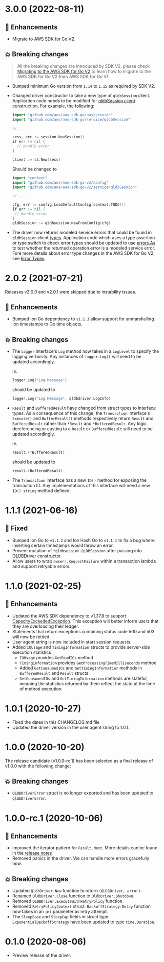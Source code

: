 # 3.0.0 (2022-08-11)

## :tada: Enhancements

* Migrate to [AWS SDK for Go V2](https://github.com/aws/aws-sdk-go-v2).

## :boom: Breaking changes

> All the breaking changes are introduced by SDK V2, please check [Migrating to the AWS SDK for Go V2](https://aws.github.io/aws-sdk-go-v2/docs/migrating/) to learn how to migrate to the AWS SDK for Go V2 from AWS SDK for Go V1.

* Bumped minimum Go version from `1.14` to `1.15` as required by SDK V2. 
* Changed driver constructor to take a new type of `qldbSession` client. Application code needs to be modified for [qldbSession client]( https://pkg.go.dev/github.com/aws/aws-sdk-go-v2/service/qldbsession) construction.
  For example, the following:
  ```go
  import "github.com/aws/aws-sdk-go/aws/session"
  import "github.com/aws/aws-sdk-go/service/qldbSession"

  // ...

  sess, err := session.NewSession()
  if err != nil {
	// handle error
  }

  client := s3.New(sess)
  ```

  Should be changed to

   ```go
  import "context"
  import "github.com/aws/aws-sdk-go-v2/config"
  import "github.com/aws/aws-sdk-go-v2/service/qldbSession"

  // ...

  cfg, err := config.LoadDefaultConfig(context.TODO())
  if err != nil {
	// handle error
  }
  qldbSession := qldbsession.NewFromConfig(cfg) 
   ```
* The driver now returns modeled service errors that could be found in `qldbSession` client [types](https://pkg.go.dev/github.com/aws/aws-sdk-go-v2/service/qldbsession/types). Application code which uses a type assertion or type switch to check error types should be updated to use [errors.As](https://pkg.go.dev/errors#As) to test whether the returned operation error is a modeled service error. Fore more details about error type changes in the AWS SDK for Go V2, see [Error Types](https://aws.github.io/aws-sdk-go-v2/docs/migrating/#errors-types).


# 2.0.2 (2021-07-21)

Releases v2.0.0 and v2.0.1 were skipped due to instability issues.

## :tada: Enhancements

* Bumped Ion Go dependency to `v1.1.3` allow support for unmarshalling Ion timestamps to Go time objects.

## :boom: Breaking changes

* The `Logger` interface's `Log` method now takes in a `LogLevel` to specify the logging verbosity. Any instances of `Logger.Log()` will need to be updated accordingly.

    ie.
    ```go
    logger.Log("Log Message")
    ```

    should be updated to

    ```go
    logger.Log("Log Message", qldbdriver.LogInfo)
    ```

* `Result` and `BufferedResult` have changed from struct types to interface types. As a consequence of this change, the `Transaction` interface's `Execute()` and `BufferResult()` methods respectively return `Result` and `BufferedResult` rather than `*Result` and `*BufferedResult`. Any logic dereferencing or casting to a `Result` or `BufferedResult` will need to be updated accordingly.

    ie.
    ```go
    result.(*BufferedResult)
    ```

    should be updated to

    ```go
    result.(BufferedResult)
    ```

* The `Transaction` interface has a new `ID()` method for exposing the transaction ID. Any implementations of this interface will need a new `ID() string` method defined.

# 1.1.1 (2021-06-16)

## :bug: Fixed

* Bumped Ion Go to `v1.1.2` and Ion Hash Go to `v1.1.1` to fix a bug where inserting certain timestamps would throw an error.
* Prevent mutation of `*qldbsession.QLDBSession` after passing into QLDBDriver constructor.
* Allow users to wrap `awserr.RequestFailure` within a transaction lambda and support retryable errors.

# 1.1.0 (2021-02-25)

## :tada: Enhancements

* Updated the AWS SDK dependency to v1.37.8 to support [CapacityExceededException](https://docs.aws.amazon.com/qldb/latest/developerguide/driver-errors.html). This exception will better inform users that they are overloading their ledger.
* Statements that return exceptions containing status code 500 and 503 will now be retried.
* User agent string is now included in start session requests.
* Added `IOUsage` and `TimingInformation` structs to provide server-side execution statistics
    * `IOUsage` provides `GetReadIOs` method
    * `TimingInformation` provides `GetProcessingTimeMilliseconds` method
    * Added `GetConsumedIOs` and `GetTimingInformation` methods in `BufferedResult` and `Result` structs
    * `GetConsumedIOs` and `GetTimingInformation` methods are stateful, meaning the statistics returned by them reflect the state at the time of method execution.

# 1.0.1 (2020-10-27)

* Fixed the dates in this CHANGELOG.md file
* Updated the driver version in the user agent string to 1.0.1.

# 1.0.0 (2020-10-20)

The release candidate (v1.0.0-rc.1) has been selected as a final release of v1.0.0 with the following change:

## :boom: Breaking changes

* `QLDBDriverError` struct is no longer exported and has been updated to `qldbDriverError`.

# 1.0.0-rc.1 (2020-10-06)

## :tada: Enhancements

* Improved the iterator pattern for `Result.Next`. More details can be found in the [release notes](https://github.com/awslabs/amazon-qldb-driver-go/releases/tag/v1.0.0-rc.1)
* Removed panics in the driver. We can handle more errors gracefully now.
  
## :boom: Breaking changes

* Updated `QldbDriver.New` function to return `(QLDBDriver, error)`.
* Renamed `QldbDriver.Close` function to `QldbDriver.Shutdown`.
* Removed `QLDBDriver.ExecuteWithRetryPolicy` function.
* Removed `RetryPolicyContext` struct. `BackoffStrategy.Delay` function now takes in an `int` parameter as retry attempt.
* The `SleepBase` and `SleepCap` fields in struct type `ExponentialBackoffStrategy` have been updated to type `time.Duration`.

# 0.1.0 (2020-08-06)

* Preview release of the driver.
